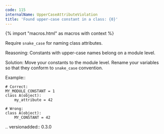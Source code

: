 ```yaml
---
code: 115
internalName: UpperCaseAttributeViolation
title: 'Found upper-case constant in a class: {0}'
---
```


{% import "macros.html" as macros with context %}


Require ``snake_case`` for naming class attributes.

Reasoning:
    Constants with upper-case names belong on a module level.

Solution:
    Move your constants to the module level.
    Rename your variables so that they conform
    to ``snake_case`` convention.

Example::

    # Correct:
    MY_MODULE_CONSTANT = 1
    class A(object):
        my_attribute = 42

    # Wrong:
    class A(object):
        MY_CONSTANT = 42

.. versionadded:: 0.3.0